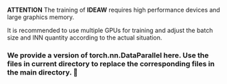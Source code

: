 **ATTENTION**
The training of **IDEAW** requires high performance devices and large graphics memory. 

It is recommended to use multiple GPUs for training and adjust the batch size and INN quantity according to the actual situation.

### We provide a version of **torch.nn.DataParallel** here. Use the files in current directory to replace the corresponding files in the main directory. 🍻